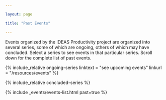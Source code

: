 ```yaml
---

layout: page

title: "Past Events"

---
```

Events organized by the IDEAS Productivity project are organized into several series, some of which are ongoing, others of which may have concluded.  Select a series to see events in that particular series.  Scroll down for the complete list of past events.

{% include_relative ongoing-series
	linktext = "see upcoming events"
	linkurl = "/resources/events"
%}

{% include_relative concluded-series %}

{% 	include _events/events-list.html past=true %}
